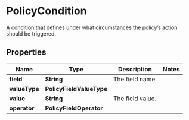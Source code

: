 

# PolicyCondition

A condition that defines under what circumstances the policy’s action should be triggered.

## Properties

| Name | Type | Description | Notes |
|------------ | ------------- | ------------- | -------------|
|**field** | **String** | The field name. |  |
|**valueType** | **PolicyFieldValueType** |  |  |
|**value** | **String** | The field value. |  |
|**operator** | **PolicyFieldOperator** |  |  |



